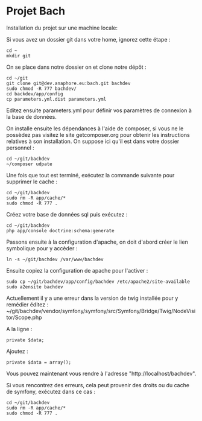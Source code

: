 Projet Bach
========================

Installation du projet sur une machine locale:

Si vous avez un dossier git dans votre home, ignorez cette étape :

    cd ~
    mkdir git

On se place dans notre dossier on et clone notre dépôt :

    cd ~/git
    git clone git@dev.anaphore.eu:bach.git bachdev
    sudo chmod -R 777 bachdev/
    cd backdev/app/config
    cp parameters.yml.dist parameters.yml

Editez ensuite parameters.yml pour définir vos paramètres de connexion à la base de données.

On installe ensuite les dépendances à l'aide de composer, si vous ne le possèdez pas visitez le site getcomposer.org pour obtenir les instructions relatives à son installation. On suppose ici qu'il est dans votre dossier personnel :

    cd ~/git/bachdev
    ~/composer udpate

Une fois que tout est terminé, exécutez la commande suivante pour supprimer le cache : 

    cd ~/git/bachdev
    sudo rm -R app/cache/*
    sudo chmod -R 777 .

Créez votre base de données sql puis exécutez : 
    
    cd ~/git/bachdev
    php app/console doctrine:schema:generate

Passons ensuite à la configuration d'apache, on doit d'abord créer le lien symbolique pour y accèder :

    ln -s ~/git/bachdev /var/www/bachdev

Ensuite copiez la configuration de apache pour l'activer :

    sudo cp ~/git/bachdev/app/config/bachdev /etc/apache2/site-available
    sudo a2ensite bachdev

Actuellement il y a une erreur dans la version de twig installée pour y remédier éditez : ~/git/bachdev/vendor/symfony/symfony/src/Symfony/Bridge/Twig/NodeVisitor/Scope.php

A la ligne : 

    private $data;

Ajoutez : 

    private $data = array();

Vous pouvez maintenant vous rendre à l'adresse "http://localhost/bachdev".

Si vous rencontrez des erreurs, cela peut provenir des droits ou du cache de symfony, exécutez dans ce cas : 

    cd ~/git/bachdev
    sudo rm -R app/cache/*
    sudo chmod -R 777 .
